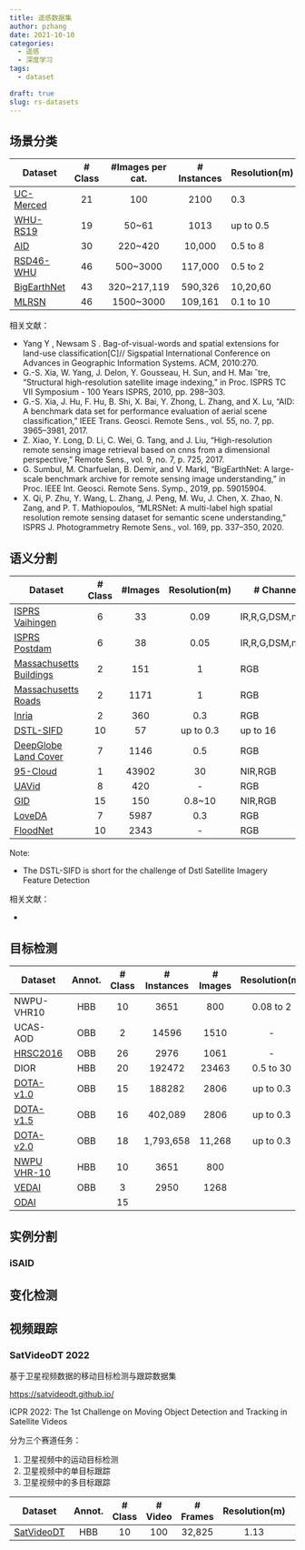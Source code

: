 ```yaml
---
title: 遥感数据集
author: pzhang
date: 2021-10-10
categories:
  - 遥感
  - 深度学习
tags:
  - dataset

draft: true
slug: rs-datasets
---
```



## 场景分类

| Dataset                                                              | # Class | #Images per cat. | # Instances | Resolution(m) | Image size | Year |
| -------------------------------------------------------------------- | :-----: | :--------------: | :---------: | ------------- | ---------- | ---- |
| [UC-Merced](http://weegee.vision.ucmerced.edu/datasets/landuse.html) |   21    |       100        |    2100     | 0.3           | 256        | 2010 |
| [WHU-RS19](http://www.graphnetcloud.cn/1-22)                         |   19    |      50~61       |    1013     | up to 0.5     | 600        | 2012 |
| [AID](https://captain-whu.github.io/AID/)                            |   30    |     220~420      |   10,000    | 0.5 to 8      | 600        | 2017 |
| [RSD46-WHU](https://github.com/RSIA-LIESMARS-WHU/RSD46-WHU)          |   46    |     500~3000     |   117,000   | 0.5 to 2      | 256        | 2017 |
| [BigEarthNet](https://bigearth.net/)                                 |   43    |   320~217,119    |   590,326   | 10,20,60      | 20;60;120  | 2019 |
| [MLRSN](https://data.mendeley.com/datasets/7j9bv9vwsx/3)             |   46    |    1500~3000     |   109,161   | 0.1 to 10     | 256        | 2020 |


相关文献：

- Yang Y ,  Newsam S . Bag-of-visual-words and spatial extensions for land-use classification[C]// Sigspatial International Conference on Advances in Geographic Information Systems. ACM, 2010:270.
- G.-S. Xia, W. Yang, J. Delon, Y. Gousseau, H. Sun, and H. Maı ˆtre, “Structural high-resolution satellite image indexing,” in Proc. ISPRS TC VII Symposium - 100 Years ISPRS, 2010, pp. 298–303.
- G.-S. Xia, J. Hu, F. Hu, B. Shi, X. Bai, Y. Zhong, L. Zhang, and X. Lu, “AID: A benchmark data set for performance evaluation of aerial scene classification,” IEEE Trans. Geosci. Remote Sens., vol. 55, no. 7, pp. 3965–3981, 2017.
- Z. Xiao, Y. Long, D. Li, C. Wei, G. Tang, and J. Liu, “High-resolution remote sensing image retrieval based on cnns from a dimensional perspective,” Remote Sens., vol. 9, no. 7, p. 725, 2017.
- G. Sumbul, M. Charfuelan, B. Demir, and V. Markl, “BigEarthNet: A large-scale benchmark archive for remote sensing image understanding,” in Proc. IEEE Int. Geosci. Remote Sens. Symp., 2019, pp. 59015904.
- X. Qi, P. Zhu, Y. Wang, L. Zhang, J. Peng, M. Wu, J. Chen, X. Zhao, N. Zang, and P. T. Mathiopoulos, “MLRSNet: A multi-label high spatial resolution remote sensing dataset for semantic scene understanding,” ISPRS J. Photogrammetry Remote Sens., vol. 169, pp. 337–350, 2020.
  




## 语义分割

| Dataset                                                                                               | # Class | #Images | Resolution(m) | # Channels      | Image size | Year |
| ----------------------------------------------------------------------------------------------------- | :-----: | :-----: | :-----------: | --------------- | ---------- | ---- |
| [ISPRS Vaihingen](https://www.isprs.org/education/benchmarks/UrbanSemLab/2d-sem-label-vaihingen.aspx) |    6    |   33    |     0.09      | IR,R,G,DSM,nDSM | ~2500      | 2012 |
| [ISPRS Postdam](https://www.isprs.org/education/benchmarks/UrbanSemLab/2d-sem-label-potsdam.aspx)     |    6    |   38    |     0.05      | IR,R,G,DSM,nDSM | 6000       | 2012 |
| [Massachusetts Buildings](https://www.cs.toronto.edu/~vmnih/data/)                                    |    2    |   151   |       1       | RGB             | 1500       | 2013 |
| [Massachusetts Roads](https://www.cs.toronto.edu/~vmnih/data/)                                        |    2    |  1171   |       1       | RGB             | 1500       | 2013 |
| [Inria](https://project.inria.fr/aerialimagelabeling/)                                                |    2    |   360   |      0.3      | RGB             | 5000       | 2017 |
| [DSTL-SIFD](https://www.kaggle.com/competitions/dstl-satellite-imagery-feature-detection/data)        |   10    |   57    |   up to 0.3   | up to 16        | ~3350x3400 | 2017 |
| [DeepGlobe Land Cover](https://competitions.codalab.org/competitions/18468)                           |    7    |  1146   |      0.5      | RGB             | 2448       | 2018 |
| [95-Cloud](https://github.com/SorourMo/95-Cloud-An-Extension-to-38-Cloud-Dataset)                     |    1    |  43902  |      30       | NIR,RGB         | 384        | 2019 |
| [UAVid](https://uavid.nl/#download)                                                                   |    8    |   420   |       -       | RGB             | ~4000x2160 | 2020 |
| [GID](https://x-ytong.github.io/project/GID.html)                                                     |   15    |   150   |    0.8~10     | NIR,RGB         | 6800x7200  | 2020 |
| [LoveDA](https://github.com/Junjue-Wang/LoveDA)                                                       |    7    |  5987   |      0.3      | RGB             | 1024       | 2021 |
| [FloodNet](https://github.com/BinaLab/FloodNet-Challenge-EARTHVISION2021)                             |   10    |  2343   |       -       | RGB             |            | 2021 |


Note:

- The DSTL-SIFD is short for the challenge of Dstl Satellite Imagery Feature Detection


相关文献：

- 

## 目标检测

| Dataset                                                                      | Annot. | # Class | # Instances | # Images | Resolution(m) | Image width | Year |
| ---------------------------------------------------------------------------- | :----: | :-----: | :---------: | :------: | :-----------: | ----------- | ---- |
| NWPU-VHR10                                                                   |  HBB   |   10    |    3651     |   800    |   0.08 to 2   | ~1000       | 2014 |
| UCAS-AOD                                                                     |  OBB   |    2    |    14596    |   1510   |       -       | ~1000       | 2015 |
| [HRSC2016](http://www.escience.cn/people/liuzikun/DataSet.html)              |  OBB   |   26    |    2976     |   1061   |       -       | ~1100       | 2016 |
| DIOR                                                                         |  HBB   |   20    |   192472    |  23463   |   0.5 to 30   | 800         | 2019 |
| [DOTA-v1.0](https://captain-whu.github.io/DOTA/)                             |  OBB   |   15    |   188282    |   2806   |   up to 0.3   | 800~13000   | 2018 |
| [DOTA-v1.5](https://captain-whu.github.io/DOTA/)                             |  OBB   |   16    |   402,089   |   2806   |   up to 0.3   | 800~13000   | 2019 |
| [DOTA-v2.0](https://captain-whu.github.io/DOTA/)                             |  OBB   |   18    |  1,793,658  |  11,268  |   up to 0.3   | 800~20000   | 2020 |
| [NWPU VHR-10](http://jiong.tea.ac.cn/people/JunweiHan/NWPUVHR10dataset.html) |  HBB   |   10    |    3651     |   800    |               | ~1000       |
| [VEDAI](https://downloads.greyc.fr/vedai/)                                   |  OBB   |    3    |    2950     |   1268   |               | 512,1024    |
| [ODAI](https://captain-whu.github.io/ODAI/)                                  |        |   15    |             |          |               |             |



## 实例分割

### iSAID

## 变化检测



## 视频跟踪

### SatVideoDT 2022

基于卫星视频数据的移动目标检测与跟踪数据集

https://satvideodt.github.io/

ICPR 2022: The 1st Challenge on Moving Object Detection and Tracking in Satellite Videos

分为三个赛道任务：

1. 卫星视频中的运动目标检测
2. 卫星视频中的单目标跟踪
3. 卫星视频中的多目标跟踪


| Dataset                                     | Annot. | # Class | # Video | # Frames | Resolution(m) | Image width | Year |
| ------------------------------------------- | :----: | :-----: | :-----: | :------: | :-----------: | ----------- | ---- |
| [SatVideoDT](https://satvideodt.github.io/) |  HBB   |   10    |   100   |  32,825  |     1.13      | 12000x5000  | 2022 |



